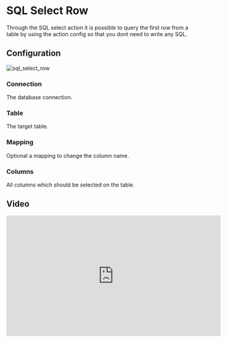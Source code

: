 
# SQL Select Row

Through the SQL select action it is possible to query the first row from a table by using the action config so that you
dont need to write any SQL.

## Configuration

![sql_select_row](/img/backend/api/action/sql_select_row.png)

### Connection

The database connection.

### Table

The target table.

### Mapping

Optional a mapping to change the column name.

### Columns

All columns which should be selected on the table.

## Video

<iframe width="560" height="315" src="https://www.youtube.com/embed/iUDa9-w1JEg" title="YouTube video player" frameborder="0" allow="accelerometer; autoplay; clipboard-write; encrypted-media; gyroscope; picture-in-picture" allowfullscreen></iframe>
